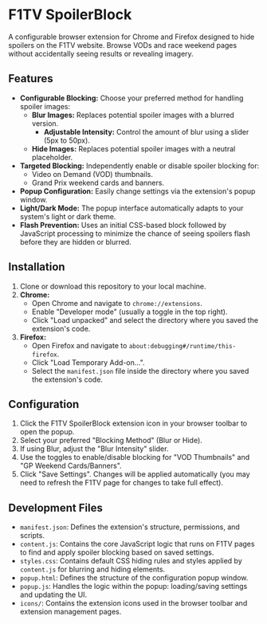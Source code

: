 # F1TV SpoilerBlock

A configurable browser extension for Chrome and Firefox designed to hide spoilers on the F1TV website. Browse VODs and race weekend pages without accidentally seeing results or revealing imagery.

## Features

*   **Configurable Blocking:** Choose your preferred method for handling spoiler images:
    *   **Blur Images:** Replaces potential spoiler images with a blurred version. 
        *   **Adjustable Intensity:** Control the amount of blur using a slider (5px to 50px).
    *   **Hide Images:** Replaces potential spoiler images with a neutral placeholder.
*   **Targeted Blocking:** Independently enable or disable spoiler blocking for:
    *   Video on Demand (VOD) thumbnails.
    *   Grand Prix weekend cards and banners.
*   **Popup Configuration:** Easily change settings via the extension's popup window.
*   **Light/Dark Mode:** The popup interface automatically adapts to your system's light or dark theme.
*   **Flash Prevention:** Uses an initial CSS-based block followed by JavaScript processing to minimize the chance of seeing spoilers flash before they are hidden or blurred.

## Installation

1.  Clone or download this repository to your local machine.
2.  **Chrome:**
    *   Open Chrome and navigate to `chrome://extensions`.
    *   Enable "Developer mode" (usually a toggle in the top right).
    *   Click "Load unpacked" and select the directory where you saved the extension's code.
3.  **Firefox:**
    *   Open Firefox and navigate to `about:debugging#/runtime/this-firefox`.
    *   Click "Load Temporary Add-on...".
    *   Select the `manifest.json` file inside the directory where you saved the extension's code.

## Configuration

1.  Click the F1TV SpoilerBlock extension icon in your browser toolbar to open the popup.
2.  Select your preferred "Blocking Method" (Blur or Hide).
3.  If using Blur, adjust the "Blur Intensity" slider.
4.  Use the toggles to enable/disable blocking for "VOD Thumbnails" and "GP Weekend Cards/Banners".
5.  Click "Save Settings". Changes will be applied automatically (you may need to refresh the F1TV page for changes to take full effect).

## Development Files

*   `manifest.json`: Defines the extension's structure, permissions, and scripts.
*   `content.js`: Contains the core JavaScript logic that runs on F1TV pages to find and apply spoiler blocking based on saved settings.
*   `styles.css`: Contains default CSS hiding rules and styles applied by `content.js` for blurring and hiding elements.
*   `popup.html`: Defines the structure of the configuration popup window.
*   `popup.js`: Handles the logic within the popup: loading/saving settings and updating the UI.
*   `icons/`: Contains the extension icons used in the browser toolbar and extension management pages. 